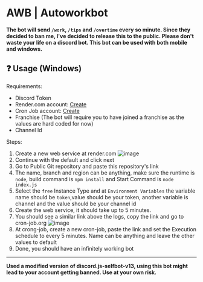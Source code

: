 # AWB | Autoworkbot
**The bot will send `/work`, `/tips` and `/overtime` every so minute. 
Since they decided to ban me, I've decided to release this to the public.
Please don't waste your life on a discord bot.
This bot can be used with both mobile and windows.**
## ❓ Usage (Windows)
Requirements:
- Discord Token
- Render.com account: [Create](https://dashboard.render.com/register?next=%2F)
- Cron Job account: [Create](https://console.cron-job.org/signup)
- Franchise (The bot will require you to have joined a franchise as the values are hard coded for now)
- Channel Id

Steps:
1. Create a new web service at render.com
![image](https://github.com/Infernite/autoaworkbot/assets/96887546/8010fd1f-9c60-4f50-b454-8654532a319d)
2. Continue with the default and click next
3. Go to Public Git repository and paste this repository's link
4. The name, branch and region can be anything, make sure the runtime is `node`, build command is `npm install` and Start Command is `node index.js`
5. Select the `free` Instance Type and at `Environment Variables` the variable name should be `token`,value should be your token, another variable is channel and the value should be your channel id
6. Create the web service, it should take up to 5 minutes.
7. You should see a similar link above the logs, copy the link and go to cron-job.org
![image](https://github.com/Infernite/autoaworkbot/assets/96887546/3ace005d-958e-41c8-a34a-73002f523a70)
8. At crong-job, create a new cron-job, paste the link and set the Execution schedule to every 5 minutes. Name can be anything and leave the other values to default
9. Done, you should have an infinitely working bot
---
**Used a modified version of discord.js-selfbot-v13, using this bot might lead to your account getting banned. Use at your own risk.**
